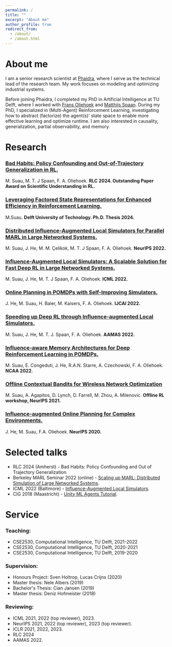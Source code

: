 ```yaml
---
permalink: /
title: ""
excerpt: "About me"
author_profile: true
redirect_from: 
  - /about/
  - /about.html
---
```


# About me

I am a senior research scientist at [Phaidra](https://www.phaidra.ai/), where I serve as the technical lead of the research team. My work focuses on modeling and optimizing industrial systems. 

Before joining Phaidra, I completed my PhD in Artificial Intelligence at TU Delft, where I worked with [Frans Oliehoek](https://www.fransoliehoek.net/wp/) and [Matthijs Spaan](https://www.st.ewi.tudelft.nl/mtjspaan/). During my PhD, I specialized in (Multi-Agent) Reinforcement Learning, investigating how to abstract (factorize) the agent(s)' state space to enable more effective learning and optimize runtime. I am also interested in causality, generalization, partial observability, and memory.

# Research
### [Bad Habits: Policy Confounding and Out-of-Trajectory Generalization in RL.](https://rlj.cs.umass.edu/2024/papers/Paper216.html) 
M. Suau, M. T. J Spaan, F. A. Oliehoek. **RLC 2024. 
Outstanding Paper Award on Scientific Understanding in RL.**
### [Leveraging Factored State Representations for Enhanced Efficiency in Reinforcement Learning.](https://repository.tudelft.nl/islandora/object/uuid%3Ae19a0363-d9cf-4f33-8936-757c268f27a1)
M.Suau. **Delft University of Technology. Ph.D. Thesis 2024.**
### [Distributed Influence-Augmented Local Simulators for Parallel MARL in Large Networked Systems.](https://arxiv.org/abs/2207.00288) 
M. Suau, J. He, M. M. Çelikok, M. T. J Spaan, F. A. Oliehoek. **NeurIPS 2022.**
### [Influence-Augmented Local Simulators: A Scalable Solution for Fast Deep RL in Large Networked Systems.](https://proceedings.mlr.press/v162/suau22a.html)
M. Suau, J. He, M. T. J Spaan, F. A. Oliehoek. **ICML 2022.** 
### [Online Planning in POMDPs with Self-Improving Simulators.](https://www.ijcai.org/proceedings/2022/0642) 
J. He, M. Suau, H. Baier, M. Kaisers, F. A. Oliehoek. **IJCAI 2022.**
### [Speeding up Deep RL through Influence-augmented Local Simulators.](https://dl.acm.org/doi/abs/10.5555/3535850.3536093) 
M. Suau, J. He, M. T. J. Spaan, F. A. Oliehoek. **AAMAS 2022.**
### [Influence-aware Memory Architectures for Deep Reinforcement Learning in POMDPs.](https://link.springer.com/article/10.1007/s00521-022-07691-7) 
M. Suau, E. Congeduti, J. He, R.A.N. Starre, A. Czechowski, F. A. Oliehoek. **NCAA 2022.**
### [Offline Contextual Bandits for Wireless Network Optimization](https://offline-rl-neurips.github.io/2021/pdf/18.pdf)
M. Suau, A. Agapitos, D. Lynch, D. Farrell, M. Zhou, A. Milenovic. **Offline RL workshop, NeurIPS 2021.**
### [Influence-augmented Online Planning for Complex Environments.](https://proceedings.neurips.cc/paper/2020/hash/2e6d9c6052e99fcdfa61d9b9da273ca2-Abstract.html) 
J. He, M. Suau, F.A. Oliehoek. **NeurIPS 2020.**

# Selected talks

* RLC 2024 (Amherst) - Bad Habits: Policy Confounding and Out of Trajectory Generalization
* Berkeley MARL Seminar 2022 (online) - [Scaling up MARL: Distributed Simulation of Large Networked Systems](https://youtu.be/jaiqHnx17V8).
* ICML 2022 (Baltimore) - [Influence-Augmented Local Simulators](https://icml.cc/virtual/2022/spotlight/18116).
* CIG 2018 (Maastricht) - [Unity ML Agents Tutorial](https://project.dke.maastrichtuniversity.nl/cig2018/.conducting-machine-learning-research-within-custom-made-3d-game-environments/).

# Service

### Teaching:
* CSE2530, Computational Intelligence, TU Delft, 2021-2022
* CSE2530, Computational Intelligence, TU Delft, 2020-2021
* CSE2530, Computational Intelligence, TU Delft, 2019-2020

### Supervision:
* Honours Project: Sven Holtrop, Lucas Crijns (2020)
* Master thesis: Nele Albers (2019) 
* Bachelor's Thesis: Cian Jansen (2019)
* Master thesis: Deniz Hofmeister (2018) 

### Reviewing:
* ICML 2021, 2022 (top reviewer), 2023.
* NeurIPS 2021, 2022 (top reviewer), 2023 (top reviewer).
* ICLR 2021, 2022, 2023.
* RLC 2024
* AAMAS 2022.